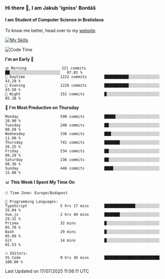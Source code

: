 ### Hi there 👋, I am Jakub 'igniss' Bordáš

#### I am Student of Computer Science in Bratislava
To know me better, head over to my [website](https://bordas.sk).

[![My Skills](https://skillicons.dev/icons?i=js,typescript,html,css,figma,svelte,vue,next,postgresql,nest,express,nodejs)](https://bordas.sk)


<!--START_SECTION:waka-->
![Code Time](http://img.shields.io/badge/Code%20Time-1%2C994%20hrs%2035%20mins-blue)

**I'm an Early 🐤** 

```text
🌞 Morning                221 commits         ██░░░░░░░░░░░░░░░░░░░░░░░   07.83 % 
🌆 Daytime                1222 commits        ███████████░░░░░░░░░░░░░░   43.29 % 
🌃 Evening                1228 commits        ███████████░░░░░░░░░░░░░░   43.50 % 
🌙 Night                  152 commits         █░░░░░░░░░░░░░░░░░░░░░░░░   05.38 % 
```
📅 **I'm Most Productive on Thursday** 

```text
Monday                   590 commits         █████░░░░░░░░░░░░░░░░░░░░   20.90 % 
Tuesday                  240 commits         ██░░░░░░░░░░░░░░░░░░░░░░░   08.50 % 
Wednesday                336 commits         ███░░░░░░░░░░░░░░░░░░░░░░   11.90 % 
Thursday                 741 commits         ███████░░░░░░░░░░░░░░░░░░   26.25 % 
Friday                   234 commits         ██░░░░░░░░░░░░░░░░░░░░░░░   08.29 % 
Saturday                 236 commits         ██░░░░░░░░░░░░░░░░░░░░░░░   08.36 % 
Sunday                   446 commits         ████░░░░░░░░░░░░░░░░░░░░░   15.80 % 
```


📊 **This Week I Spent My Time On** 

```text
🕑︎ Time Zone: Europe/Budapest

💬 Programming Languages: 
TypeScript               5 hrs 17 mins       ██████████████░░░░░░░░░░░   55.04 % 
Vue.js                   2 hrs 49 mins       ███████░░░░░░░░░░░░░░░░░░   29.32 % 
Prisma                   32 mins             █░░░░░░░░░░░░░░░░░░░░░░░░   05.70 % 
Bash                     29 mins             █░░░░░░░░░░░░░░░░░░░░░░░░   05.09 % 
Git                      14 mins             █░░░░░░░░░░░░░░░░░░░░░░░░   02.53 % 

🔥 Editors: 
VS Code                  9 hrs 36 mins       █████████████████████████   100.00 % 
```


 Last Updated on 17/07/2025 11:56:11 UTC
<!--END_SECTION:waka-->
